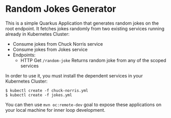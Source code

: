 # Random Jokes Generator 

This is a simple Quarkus Application that generates random jokes on the root endpoint. It fetches jokes randomly from two existing services running already in Kubernetes Cluster:
- Consume jokes from Chuck Norris service
- Consume jokes from Jokes service
- Endpoints:
  - HTTP Get `/random-joke`
    Returns random joke from any of the scoped services


In order to use it, you must install the dependent services in your Kubernetes Cluster:

```shell
$ kubectl create -f chuck-norris.yml
$ kubectl create -f jokes.yml
```

You can then use `mvn oc:remote-dev` goal to expose these applications on your local machine for inner loop development.

